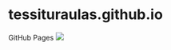 # tessituraulas.github.io
GitHub Pages
![](assets/images/whatsapp-image-2019-09-10-at-15.11.16-1280x8530.jpg)
